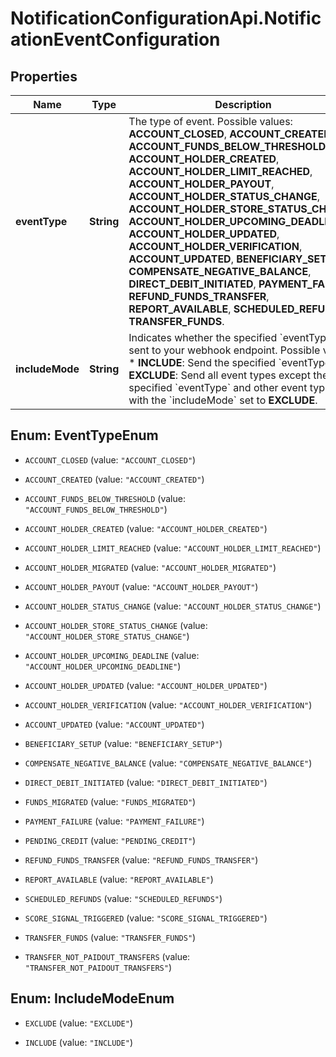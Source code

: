 # NotificationConfigurationApi.NotificationEventConfiguration

## Properties

Name | Type | Description | Notes
------------ | ------------- | ------------- | -------------
**eventType** | **String** | The type of event.  Possible values: **ACCOUNT_CLOSED**, **ACCOUNT_CREATED**, **ACCOUNT_FUNDS_BELOW_THRESHOLD**, **ACCOUNT_HOLDER_CREATED**, **ACCOUNT_HOLDER_LIMIT_REACHED**, **ACCOUNT_HOLDER_PAYOUT**, **ACCOUNT_HOLDER_STATUS_CHANGE**, **ACCOUNT_HOLDER_STORE_STATUS_CHANGE**, **ACCOUNT_HOLDER_UPCOMING_DEADLINE**, **ACCOUNT_HOLDER_UPDATED**, **ACCOUNT_HOLDER_VERIFICATION**, **ACCOUNT_UPDATED**, **BENEFICIARY_SETUP**, **COMPENSATE_NEGATIVE_BALANCE**, **DIRECT_DEBIT_INITIATED**, **PAYMENT_FAILURE**, **REFUND_FUNDS_TRANSFER**, **REPORT_AVAILABLE**, **SCHEDULED_REFUNDS**, **TRANSFER_FUNDS**. | 
**includeMode** | **String** | Indicates whether the specified &#x60;eventType&#x60; is sent to your webhook endpoint. Possible values: * **INCLUDE**: Send the specified &#x60;eventType&#x60;. * **EXCLUDE**: Send all event types except the specified &#x60;eventType&#x60; and other event types with the &#x60;includeMode&#x60; set to **EXCLUDE**. | 



## Enum: EventTypeEnum


* `ACCOUNT_CLOSED` (value: `"ACCOUNT_CLOSED"`)

* `ACCOUNT_CREATED` (value: `"ACCOUNT_CREATED"`)

* `ACCOUNT_FUNDS_BELOW_THRESHOLD` (value: `"ACCOUNT_FUNDS_BELOW_THRESHOLD"`)

* `ACCOUNT_HOLDER_CREATED` (value: `"ACCOUNT_HOLDER_CREATED"`)

* `ACCOUNT_HOLDER_LIMIT_REACHED` (value: `"ACCOUNT_HOLDER_LIMIT_REACHED"`)

* `ACCOUNT_HOLDER_MIGRATED` (value: `"ACCOUNT_HOLDER_MIGRATED"`)

* `ACCOUNT_HOLDER_PAYOUT` (value: `"ACCOUNT_HOLDER_PAYOUT"`)

* `ACCOUNT_HOLDER_STATUS_CHANGE` (value: `"ACCOUNT_HOLDER_STATUS_CHANGE"`)

* `ACCOUNT_HOLDER_STORE_STATUS_CHANGE` (value: `"ACCOUNT_HOLDER_STORE_STATUS_CHANGE"`)

* `ACCOUNT_HOLDER_UPCOMING_DEADLINE` (value: `"ACCOUNT_HOLDER_UPCOMING_DEADLINE"`)

* `ACCOUNT_HOLDER_UPDATED` (value: `"ACCOUNT_HOLDER_UPDATED"`)

* `ACCOUNT_HOLDER_VERIFICATION` (value: `"ACCOUNT_HOLDER_VERIFICATION"`)

* `ACCOUNT_UPDATED` (value: `"ACCOUNT_UPDATED"`)

* `BENEFICIARY_SETUP` (value: `"BENEFICIARY_SETUP"`)

* `COMPENSATE_NEGATIVE_BALANCE` (value: `"COMPENSATE_NEGATIVE_BALANCE"`)

* `DIRECT_DEBIT_INITIATED` (value: `"DIRECT_DEBIT_INITIATED"`)

* `FUNDS_MIGRATED` (value: `"FUNDS_MIGRATED"`)

* `PAYMENT_FAILURE` (value: `"PAYMENT_FAILURE"`)

* `PENDING_CREDIT` (value: `"PENDING_CREDIT"`)

* `REFUND_FUNDS_TRANSFER` (value: `"REFUND_FUNDS_TRANSFER"`)

* `REPORT_AVAILABLE` (value: `"REPORT_AVAILABLE"`)

* `SCHEDULED_REFUNDS` (value: `"SCHEDULED_REFUNDS"`)

* `SCORE_SIGNAL_TRIGGERED` (value: `"SCORE_SIGNAL_TRIGGERED"`)

* `TRANSFER_FUNDS` (value: `"TRANSFER_FUNDS"`)

* `TRANSFER_NOT_PAIDOUT_TRANSFERS` (value: `"TRANSFER_NOT_PAIDOUT_TRANSFERS"`)





## Enum: IncludeModeEnum


* `EXCLUDE` (value: `"EXCLUDE"`)

* `INCLUDE` (value: `"INCLUDE"`)




